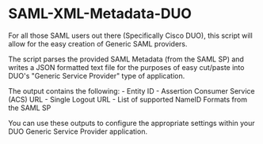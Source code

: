 # SAML-XML-Metadata-DUO

For all those SAML users out there (Specifically Cisco DUO), this script will allow for the easy creation of Generic SAML providers.

The script parses the provided SAML Metadata (from the SAML SP) and writes a JSON formatted text file for the purposes of easy cut/paste into DUO's "Generic Service Provider" type of application.

The output contains the following:
    - Entity ID
    - Assertion Consumer Service (ACS) URL
    - Single Logout URL
    - List of supported NameID Formats from the SAML SP

You can use these outputs to configure the appropriate settings within your DUO Generic Service Provider application.